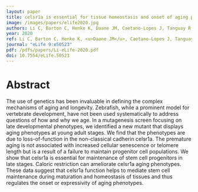 ```yaml
---
layout: paper
title: celsr1a is essential for tissue homeostasis and onset of aging phenotypes in the zebrafish
image: /images/papers/elife2020.jpg
authors: Li C, Barton C, Henke K, Daane JM, Caetano-Lopes J, Tanguay R, Harris MP.
year: 2020
ref: Li C, Barton C, Henke K, <u>Daane JM</u>, Caetano-Lopes J, Tanguay R, Harris MP. 2020. <i>eLife</i> 9:e50523
journal: "eLife 9:e50523"
pdf: /pdfs/papers/Li-eLife-2020.pdf
doi: 10.7554/eLife.50523
---
```


# Abstract
The use of genetics has been invaluable in defining the complex mechanisms of aging and longevity. Zebrafish, while a prominent model for vertebrate development, have not been used systematically to address questions of how and why we age. In a mutagenesis screen focusing on late developmental phenotypes, we identified a new mutant that displays aging phenotypes at young adult stages. We find that the phenotypes are due to loss-of-function in the non-classical cadherin celsr1a. The premature aging is not associated with increased cellular senescence or telomere length but is a result of a failure to maintain progenitor cell populations. We show that celsr1a is essential for maintenance of stem cell progenitors in late stages. Caloric restriction can ameliorate celsr1a aging phenotypes. These data suggest that celsr1a function helps to mediate stem cell maintenance during maturation and homeostasis of tissues and thus regulates the onset or expressivity of aging phenotypes.
